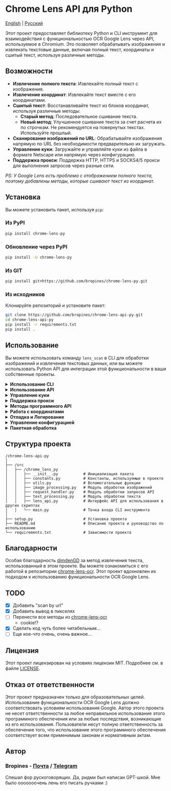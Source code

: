 # Chrome Lens API для Python

[English](/README.md) | [Русский](/README_RU.md)

Этот проект предоставляет библиотеку Python и CLI инструмент для взаимодействия с функциональностью OCR Google Lens через API, используемое в Chromium. Это позволяет обрабатывать изображения и извлекать текстовые данные, включая полный текст, координаты и сшитый текст, используя различные методы.

## Возможности

- **Извлечение полного текста**: Извлекайте полный текст с изображения.
- **Извлечение координат**: Извлекайте текст вместе с его координатами.
- **Сшитый текст**: Восстанавливайте текст из блоков координат, используя различные методы:
  - **Старый метод**: Последовательное сшивание текста.
  - **Новый метод**: Улучшенное сшивание текста за счет расчета их по строчкам. Не рекомендуется на повернутых текстах. Используйте прошлый.
- **Сканирование изображений по URL**: Обрабатывайте изображения напрямую по URL без необходимости предварительно их загружать.
- **Управление куки**: Загружайте и управляйте куки из файла в формате Netscape или напрямую через конфигурацию.
- **Поддержка прокси**: Поддержка HTTP, HTTPS и SOCKS4/5 прокси для выполнения запросов через разные сети.

_PS: У Google Lens есть проблема с отображением полного текста, поэтому добавлены методы, которые сшивают текст из координат._

## Установка

Вы можете установить пакет, используя `pip`:

### Из PyPI

```bash
pip install chrome-lens-py
```

### Обновление через PyPI

```bash
pip install -U chrome-lens-py
```

### Из GIT

```bash
pip install git+https://github.com/bropines/chrome-lens-py.git
```

### Из исходников

Клонируйте репозиторий и установите пакет:

```bash
git clone https://github.com/bropines/chrome-lens-api-py.git
cd chrome-lens-api-py
pip install -r requirements.txt
pip install .
```

## Использование

Вы можете использовать команду `lens_scan` в CLI для обработки изображений и извлечения текстовых данных, или вы можете использовать Python API для интеграции этой функциональности в ваши собственные проекты.

<details>
  <summary><b>Использование CLI</b></summary>

```bash
lens_scan <image_source> <data_type>
```

- `<image_source>`: Путь к файлу изображения или URL.
- `<data_type>`: Тип данных для извлечения (см. ниже).

#### Типы данных

- **all**: Получить все данные (полный текст, координаты и сшитый текст с использованием обоих методов).
- **full_text_default**: Получить только полный текст по умолчанию.
- **full_text_old_method**: Получить сшитый текст с использованием старого последовательного метода.
- **full_text_new_method**: Получить сшитый текст с использованием нового улучшенного метода.
- **coordinates**: Получить текст вместе с координатами.

#### Примеры

Извлечение текста с использованием нового метода сшивания из локального файла:

```bash
lens_scan path/to/image.jpg full_text_new_method
```

Извлечение текста с использованием нового метода сшивания по URL:

```bash
lens_scan https://example.com/image.jpg full_text_new_method
```

Получение всех доступных данных из локального файла:

```bash
lens_scan path/to/image.jpg all
```

Получение всех доступных данных по URL:

```bash
lens_scan https://example.com/image.jpg all
```

#### CLI Справка

Вы можете использовать опцию `-h` или `--help`, чтобы вывести справочную информацию:

```bash
lens_scan -h
```

</details>

<details>
  <summary><b>Использование API</b></summary>

В дополнение к CLI инструменту, этот проект предоставляет Python API, который можно использовать в ваших скриптах.

#### Базовое использование API

Сначала импортируйте класс `LensAPI`:

```python
from chrome_lens_py import LensAPI
```

#### Пример использования API

1. **Создание экземпляра API**:

   ```python
   api = LensAPI()
   ```
2. **Обработка изображения**:

   - **Получение всех данных из локального файла**:

     ```python
     result = api.get_all_data('path/to/image.jpg')
     print(result)
     ```
   - **Получение всех данных по URL**:

     ```python
     result = api.get_all_data('https://example.com/image.jpg')
     print(result)
     ```
   - **Получение полного текста из локального файла**:

     ```python
     result = api.get_full_text('path/to/image.jpg')
     print(result)
     ```
   - **Получение полного текста по URL**:

     ```python
     result = api.get_full_text('https://example.com/image.jpg')
     print(result)
     ```
   - **Получение сшитого текста с использованием старого метода из локального файла**:

     ```python
     result = api.get_stitched_text_sequential('path/to/image.jpg')
     print(result)
     ```
   - **Получение сшитого текста с использованием старого метода по URL**:

     ```python
     result = api.get_stitched_text_sequential('https://example.com/image.jpg')
     print(result)
     ```
   - **Получение сшитого текста с использованием нового метода из локального файла**:

     ```python
     result = api.get_stitched_text_smart('path/to/image.jpg')
     print(result)
     ```
   - **Получение сшитого текста с использованием нового метода по URL**:

     ```python
     result = api.get_stitched_text_smart('https://example.com/image.jpg')
     print(result)
     ```
   - **Получение текста с координатами из локального файла**:

     ```python
     result = api.get_text_with_coordinates('path/to/image.jpg')
     print(result)
     ```
   - **Получение текста с координатами по URL**:

     ```python
     result = api.get_text_with_coordinates('https://example.com/image.jpg')
     print(result)
     ```

</details>

<details>
  <summary><b>Управление куки</b></summary>

Этот проект поддерживает управление куки через различные методы.

Для получения куки в формате Netscape вы можете использовать следующие расширения:

- Chrome (Chromium): [Cookie Editor](https://chromewebstore.google.com/detail/cookie-editor/hlkenndednhfkekhgcdicdfddnkalmdm)
- Firefox: [Cookie Editor](https://addons.mozilla.org/ru/firefox/addon/cookie-editor/)

1. **Загрузка куки из файла в формате Netscape**:

   * Вы можете загрузить куки из файла в формате Netscape, указав путь к файлу.

   **Программный API**:

   ```python
   config = {
       'headers': {
           'cookie': '/path/to/cookie_file.txt'
       }
   }
   api = LensAPI(config=config)
   ```

   **CLI**:

   ```bash
   lens_scan path/to/image.jpg all -c /path/to/cookie_file.txt
   ```
2. **Передача куки напрямую в виде строки**:

   * Вы также можете передавать куки напрямую в виде строки через конфигурацию.

   **Программный API**:

   ```python
   config = {
       'headers': {
           'cookie': '__Secure-ENID=17.SE=-dizH-; NID=511=---bcDwC4fo0--lgfi0n2-'
       }
   }
   api = LensAPI(config=config)
   ```

   или

   ```python
   config = {
       'headers': {
           'cookie': {
               '__Secure-ENID': {
                   'name': '__Secure-ENID',
                   'value': '',
                   'expires': 1756858205,
               },
               'NID': {
                   'name': 'NID',
                   'value': '517=4.......',
                   'expires': 1756858205,
               }
           }
       }
   }
   api = LensAPI(config=config)
   ```

</details>

<details>
  <summary><b>Поддержка прокси</b></summary>

Вы можете выполнять запросы через прокси-сервер, используя API или CLI. Библиотека поддерживает HTTP, HTTPS и SOCKS4/5 прокси.

* **Установка прокси в API**:

  ```python
  config = {
      'proxy': 'socks5://127.0.0.1:2080'
  }
  api = LensAPI(config=config)
  ```
* **Установка прокси в CLI**:

  ```bash
  lens_scan path/to/image.jpg all -p socks5://127.0.0.1:2080
  ```

</details>

<details>
  <summary><b>Методы программного API</b></summary>

- **`get_all_data(image_source)`**: Возвращает все доступные данные для данного источника изображения (путь к файлу или URL).
- **`get_full_text(image_source)`**: Возвращает только полный текст с источника изображения.
- **`get_text_with_coordinates(image_source)`**: Возвращает текст вместе с его координатами в формате JSON с источника изображения.
- **`get_stitched_text_smart(image_source)`**: Возвращает сшитый текст с использованием улучшенного метода с источника изображения.
- **`get_stitched_text_sequential(image_source)`**: Возвращает сшитый текст с использованием базового последовательного метода с источника изображения.

</details>

<details>
  <summary><b>Работа с координатами</b></summary>

### **Работа с координатами**

В нашем проекте координаты используются для определения позиции, размера и вращения текста на изображении. Каждый текстовый регион описывается набором значений, которые помогают точно определить, где и как отображать текст. Вот как интерпретируются эти значения:

1. **Y координата**: Первое значение в массиве координат представляет вертикальное положение верхнего левого угла текстового региона на изображении. Значение выражается как доля от общей высоты изображения, где `0.0` соответствует верхнему краю, а `1.0` — нижнему.
2. **X координата**: Второе значение указывает горизонтальное положение верхнего левого угла текстового региона. Значение выражается как доля от общей ширины изображения, где `0.0` соответствует левому краю, а `1.0` — правому.
3. **Ширина**: Третье значение представляет ширину текстового региона как долю от общей ширины изображения. Это значение определяет, сколько горизонтального пространства займет текст.
4. **Высота**: Четвертое значение указывает высоту текстового региона как долю от общей высоты изображения.
5. **Пятый параметр**: В текущих данных этот параметр всегда равен нулю и, по-видимому, не используется. Возможно, он зарезервирован для будущего использования или специфических модификаций текста.
6. **Шестой параметр**: Задает угол вращения текстового региона в градусах. Положительные значения указывают на вращение по часовой стрелке, отрицательные — против часовой стрелки.

Координаты измеряются от верхнего левого угла изображения. Это означает, что `(0.0, 0.0)` соответствует самому верхнему левому углу изображения, а `(1.0, 1.0)` — самому нижнему правому.

#### Пример использования координат

```json
{
    "text": "Пример текста",
    "coordinates": [
        0.5,
        0.5,
        0.3,
        0.1,
        0,
        -45
    ]
}
```

В этом примере:

- `0.5` — Y координата (50% от высоты изображения, текст выровнен по центру вертикально).
- `0.5` — X координата (50% от ширины изображения, текст выровнен по центру горизонтально).
- `0.3` — ширина текстового региона (30% от ширины изображения).
- `0.1` — высота текстового региона (10% от высоты изображения).
- `0` — не используется, значение по умолчанию (возможно, зарезервировано для будущего использования).
- `-45` — угол поворота текста против часовой стрелки на 45 градусов.

Эти значения используются для точного размещения, масштабирования и отображения текста на изображении.

#### **Использование формата координат**

Вы можете выбрать формат вывода координат: в процентах или в пикселях. По умолчанию координаты выводятся в процентах, но вы можете переключиться на пиксели с помощью соответствующих настроек.

##### **В консоли**

При использовании командной строки вы можете указать формат координат с помощью флага `--coordinate-format`. Допустимые значения: `'percent'` или `'pixels'`.

**Примеры использования:**

- **Вывод координат в процентах (по умолчанию):**

  ```bash
  lens_scan image.jpg coordinates
  ```
- **Вывод координат в пикселях:**

  ```bash
  lens_scan image.jpg coordinates --coordinate-format=pixels
  ```

##### **В API**

При использовании программного API вы можете передать параметр `coordinate_format` в методы класса `LensAPI`. Допустимые значения: `'percent'` или `'pixels'`.

**Пример использования:**

```python
from lens_api import LensAPI

api = LensAPI()

# Путь к изображению
image_path = 'image.jpg'

# Получение данных с координатами в пикселях
result = api.get_all_data(image_path, coordinate_format='pixels')

print(result)
```

#### **Важно**

- При выборе формата `'pixels'` координаты будут рассчитаны относительно **исходных размеров** изображения, даже если изображение было уменьшено для обработки.
- Если формат не указан, координаты по умолчанию выводятся в процентах.
- При работе с координатами в пикселях убедитесь, что вы используете исходное изображение для корректного отображения текстовых регионов.

</details>

<details>
  <summary><b>Отладка и Логирование</b></summary>

При использовании инструмента командной строки `lens_scan` вы можете управлять уровнем логирования с помощью флага `--debug`. Доступны два уровня:

- `--debug=info`: Включает логирование информационных сообщений, которые содержат общую информацию о этапах обработки.
- `--debug=debug`: Включает подробные отладочные сообщения, включая детальный вывод и сохранение сырого ответа от API в файл `response_debug.txt` в текущей директории.

**Примеры использования:**

- Запуск с информационным логированием:

  ```bash
  lens_scan path/to/image.jpg all --debug=info
  ```
- Запуск с подробным отладочным логированием:

  ```bash
  lens_scan path/to/image.jpg all --debug=debug
  ```

При использовании `--debug=debug` библиотека сохранит сырой ответ от API в файл `response_debug.txt` в текущей рабочей директории. Это может быть полезно для глубокой отладки и понимания точного ответа от API.

#### Программная Отладка

При использовании API в ваших Python-скриптах вы можете управлять уровнем логирования, настраивая модуль `logging` и передавая параметр `logging_level` при создании экземпляра класса `LensAPI`.

**Пример использования:**

```python
import logging
from chrome_lens_py import LensAPI

# Настройка логирования
logging.basicConfig(level=logging.DEBUG)

# Создаем экземпляр API с нужным уровнем логирования
api = LensAPI(logging_level=logging.DEBUG)

# Обрабатываем изображение
result = api.get_all_data('path/to/image.jpg')
print(result)
```

Параметр `logging_level` принимает стандартные уровни логирования из модуля `logging`, такие как `logging.INFO`, `logging.DEBUG` и т.д.

Когда уровень логирования установлен на `DEBUG`, библиотека будет выводить подробную отладочную информацию и сохранять сырой ответ от API в файл `response_debug.txt` в текущей директории.

Флаг `--debug-out` позволит указать путь, где сохранить ответ от сервера, в случае уровня отладки `DEBUG`. По уполчанию он сохраняется, как описано выше, в папке откуда запущена консоль, то есть в `CWD`

#### Примечания об Уровнях Логирования

- Уровень **INFO**: Предоставляет общую информацию о процессе, такую как отправка запросов и получение ответов.
- Уровень **DEBUG**: Предоставляет подробную информацию, полезную для отладки, включая внутреннее состояние и сохраненные ответы.


</details>

<details> <summary><b>Управление конфигурацией</b></summary>

### Приоритет конфигурации

При запуске CLI-инструмента `lens_scan` приложение определяет настройки на основе следующего приоритета (от самого высокого к самому низкому):

1. **Аргументы командной строки (CLI)**: Опции, указанные непосредственно при запуске команды, имеют наивысший приоритет.
2. **Переменные окружения**: Если настройка не указана в CLI, приложение проверит соответствующие переменные окружения.
3. **Файл конфигурации**: Если настройка не найдена в аргументах CLI или переменных окружения, приложение обратится к файлу конфигурации.
4. **Значения по умолчанию**: Если настройка не указана ни в одном из вышеперечисленных мест, используются значения по умолчанию.

### Файл конфигурации по умолчанию

* Файл конфигурации по умолчанию находится в директории конфигурации пользователя, которая зависит от операционной системы:
  * **Windows**: `C:\Users\<ВашеИмяПользователя>\.config\chrome-lens-py\config.json`
  * **Unix/Linux**: `/home/<ВашеИмяПользователя>/.config/chrome-lens-py/config.json`
  * **macOS**: `/Users/<ВашеИмяПользователя>/Library/Application Support/chrome-lens-py/config.json`

### Указание пользовательского файла конфигурации

* Вы можете указать пользовательский файл конфигурации с помощью флага `--config-file`:

  ```bash
  lens_scan --config-file путь/до/вашего/config.json <image_source> <data_type>
  ```
* Когда указан пользовательский файл конфигурации, он считается только для чтения и не будет изменен приложением.

### Настройки конфигурации

Файл конфигурации представляет собой JSON-файл, который может включать следующие настройки:

* **`proxy`**: Укажите прокси-сервер для маршрутизации запросов.

  ```json
  {
    "proxy": "socks5://username:password@proxy.example.com:1080"
  }
  ```
* **`cookies`**: Укажите cookies для использования в запросах. Это может быть путь к файлу cookies или строка cookies.

  ```json
  {
    "cookies": "путь/до/вашего/cookie_file.txt"
  }
  ```

  или

  ```json
  {
    "cookies": "__Secure-ENID=17.SE=-dizH-; NID=511=---bcDwC4fo0--lgfi0n2-"
  }
  ```
* **`coordinate_format`**: Установите формат вывода координат. Допустимые значения: `"percent"` или `"pixels"`.

  ```json
  {
    "coordinate_format": "pixels"
  }
  ```
* **`debug`**: Установите уровень логирования. Допустимые значения: `"info"` или `"debug"`.

  ```json
  {
    "debug": "debug"
  }
  ```

* **`data_type`**: Установите тип [выходных данных](#типы-данных).

  ```json
  {
    "data_type": "all"
  }

### Полный пример файла конфигурации

Вот пример файла конфигурации, который включает все возможные параметры конфигурации:

```json
{
  "proxy": "socks5://username:password@proxy.example.com:1080",
  "cookies": "путь/до/вашего/cookie_file.txt",
  "coordinate_format": "pixels",
  "data_type": "all",
  "debug": "debug"
}
```

### Обновление файла конфигурации

* Чтобы обновить файл конфигурации по умолчанию с новыми настройками из CLI, используйте флаг `-uc` или `--update-config`.

  ```bash
  lens_scan <image_source> <data_type> [опции] -uc
  ```
* **Примечание**: Файл конфигурации будет обновлен только в том случае, если это файл конфигурации по умолчанию (т.е. не указан через `--config-file`).
* Обновляются только определенные настройки:

  * **Настройки, которые могут быть обновлены**:

    * `coordinate_format`
    * `debug`
  * **Настройки, которые **не** будут обновлены**:

    * `proxy`
    * `cookies`
    * `image_source`
    * `data_type`
* Это позволяет сохранять определенные настройки между запусками без изменения критических конфигураций, таких как прокси или cookies.

### Примеры использования

* **Обновление формата координат в файле конфигурации по умолчанию**:

  ```bash
  lens_scan путь/до/image.jpg all --coordinate_format=pixels -uc
  ```

  * Эта команда установит формат координат в пикселях для текущего запуска и обновит файл конфигурации по умолчанию, чтобы в будущих запусках также использовались пиксели как формат координат.
* **Использование прокси без обновления файла конфигурации**:

  ```bash
  lens_scan путь/до/image.jpg all -p socks5://127.0.0.1:2080
  ```

  * Настройка прокси будет использована для этого запуска, но не будет сохранена в файл конфигурации.
* **Указание пользовательского файла конфигурации (только для чтения)**:

  ```bash
  lens_scan --config-file путь/до/config.json путь/до/image.jpg all
  ```

  * Приложение будет использовать настройки из указанного файла конфигурации, но не будет изменять его, даже если используется флаг `-uc`.

### Переменные окружения

Вы также можете указывать настройки через переменные окружения:

* **`LENS_SCAN_PROXY`**: Установите прокси-сервер.

  ```bash
  export LENS_SCAN_PROXY="socks5://username:password@proxy.example.com:1080"
  ```
* **`LENS_SCAN_COOKIES`**: Предоставьте cookies.

  ```bash
  export LENS_SCAN_COOKIES="__Secure-ENID=17.SE=-dizH-; NID=511=---"
  ```
* **`LENS_SCAN_CONFIG_PATH`**: Укажите пользовательский файл конфигурации.

  ```bash
  export LENS_SCAN_CONFIG_PATH="путь/до/вашего/config.json"
  ```

</details>

<details> 
<summary><b>Пакетная обработка</b></summary>

### Пакетная обработка нескольких изображений

Проект поддерживает пакетную обработку изображений при указании пути к директории вместо одного файла изображения. Приложение обработает все файлы изображений в указанной директории.

#### Использование CLI

Чтобы выполнить пакетную обработку через командную строку, просто укажите путь к директории, содержащей изображения, вместо одного файла изображения.

```bash
lens_scan путь/к/директории <data_type>
```

* **`путь/к/директории`**: Путь к директории, содержащей файлы изображений.
* **`<data_type>`**: Тип данных для извлечения (например, `all`, `full_text_default` и т.д.).

**Пример:**

```bash
lens_scan /путь/к/изображениям all
```

#### Вывод

При обработке директории вывод будет сохранен в текстовый файл с именем `output.txt` в той же директории. Формат выходного файла следующий:

```bash
#имя_файла1.jpg
Извлеченный текст из имя_файла1.jpg

#имя_файла2.png
Извлеченный текст из имя_файла2.png

...
```

Извлеченный текст каждого изображения предваряется символом `#`, за которым следует имя файла, и текст сохраняет исходное форматирование, включая символы новой строки.

#### Время задержки между запросами

Чтобы избежать перегрузки API и соблюдать политики ограничения частоты запросов, библиотека вводит задержку между обработкой каждого изображения. По умолчанию время задержки установлено в 1000 миллисекунд (1 секунда). Вы можете изменить эту задержку, используя флаг `-st` или `--sleep-time`, указывая время в миллисекундах.

**Пример:**

```bash
lens_scan /путь/к/изображениям all -st 500
```

Эта команда устанавливает время задержки в 500 миллисекунд между обработкой каждого изображения.

#### Использование в программном API

Вы также можете выполнить пакетную обработку, используя Python API, предоставляя путь к директории методам.

**Пример:**

```python
from chrome_lens_py import LensAPI

api = LensAPI(sleep_time=500)  # Устанавливаем время задержки в 500 миллисекунд

# Путь к директории, содержащей изображения
directory_path = '/путь/к/изображениям'

# Обрабатываем директорию для извлечения полного текста из каждого изображения
results = api.get_full_text(directory_path)

# Проходим по результатам
for filename, text in results.items():
    print(f"# {filename}")
    print(text)
    print()
```

#### Примечания:

* Будут обработаны только файлы изображений с поддерживаемыми MIME-типами. Нефайлы изображений или неподдерживаемые форматы будут проигнорированы.
* Время задержки между запросами можно настроить по вашим потребностям, но будьте осторожны при его уменьшении, чтобы избежать блокировки со стороны API из-за слишком частых запросов.
* **Обработка ошибок**: Если при обработке изображения произошла ошибка, сообщение об ошибке будет сохранено в результатах под именем этого файла.

</details>

## Структура проекта

```plain
/chrome-lens-api-py
│
├── /src
│   ├── /chrome_lens_py
│   │   ├── __init__.py           # Инициализация пакета
│   │   ├── constants.py          # Константы, используемые в проекте
│   │   ├── utils.py              # Вспомогательные функции
│   │   ├── image_processing.py   # Модуль обработки изображений
│   │   ├── request_handler.py    # Модуль обработки запросов API
│   │   ├── text_processing.py    # Модуль обработки текста
│   │   ├── lens_api.py           # Интерфейс API для использования в других скриптах
│   │   └── main.py               # Точка входа CLI инструмента
│
├── setup.py                      # Установка проекта
├── README.md                     # Описание проекта и руководство по использованию
└── requirements.txt              # Зависимости проекта
```

## Благодарности

Особая благодарность [dimdenGD](https://github.com/dimdenGD) за метод извлечения текста, использованный в этом проекте. Вы можете ознакомиться с его работой в репозитории [chrome-lens-ocr](https://github.com/dimdenGD/chrome-lens-ocr). Этот проект вдохновлен их подходом к использованию функциональности OCR Google Lens.

## TODO

- [X] Добавить "scan by url"
- [X] Добавить вывод в пикселях
- [ ] Перенести все методы из [chrome-lens-ocr](https://github.com/dimdenGD/chrome-lens-ocr)
  - cookie!?
- [X] Сделать код чуть более читабельным...
- [ ] Еще кое-что очень, очень важное...

## Лицензия

Этот проект лицензирован на условиях лицензии MIT. Подробнее см. в файле [LICENSE](LICENSE).

## Отказ от ответственности

Этот проект предназначен только для образовательных целей. Использование функциональности OCR Google Lens должно соответствовать условиям использования Google. Автор этого проекта не несет ответственности за любое неправильное использование этого программного обеспечения или за любые последствия, возникающие из его использования. Пользователи несут полную ответственность за обеспечение того, что использование этого программного обеспечения соответствует всем применимым законам и нормативным актам.

## Автор

### Bropines  - [Почта](mailto:bropines@gmail.com) / [Telegram](https://t.me/bropines)

Спешал фор рускоговорящих. Да, ридми был написан GPT-шкой. Мне было ооооооочень лень его писать ручками :)

